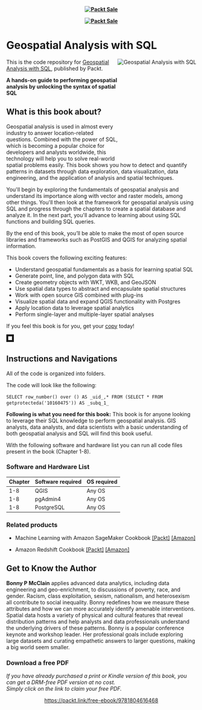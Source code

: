 
<b><p align='center'>[![Packt Sale](https://static.packt-cdn.com/assets/images/packt+events/Improve_UX.png)](https://packt.link/algotradingpython)</p></b> 


<b><p align='center'>[![Packt Sale](https://static.packt-cdn.com/assets/images/packt+events/Improve_UX.png)](https://packt.link/algotradingpython)</p></b> 

# Geospatial Analysis with SQL		

<a href="https://www.amazon.com/Geospatial-Analysis-SQL-hands-geospatial-ebook/dp/B0BKQ9T4ZP"><img src="https://m.media-amazon.com/images/I/51pgy-0O+FL.jpg" alt="Geospatial Analysis with SQL" height="256px" align="right"></a>

This is the code repository for [Geospatial Analysis with SQL](https://www.amazon.com/Geospatial-Analysis-SQL-hands-geospatial-ebook/dp/B0BKQ9T4ZP), published by Packt.

**A hands-on guide to performing geospatial analysis by unlocking the syntax of spatial SQL**

## What is this book about?

Geospatial analysis is used in almost every industry to answer location-related questions. Combined with the power of SQL, which is becoming a popular choice for developers and analysts worldwide, this technology will help you to solve real-world spatial problems easily. This book shows you how to detect and quantify patterns in datasets through data exploration, data visualization, data engineering, and the application of analysis and spatial techniques.

You'll begin by exploring the fundamentals of geospatial analysis and understand its importance along with vector and raster models, among other things. You'll then look at the framework for geospatial analysis using SQL and progress through the chapters to create a spatial database and analyze it. In the next part, you'll advance to learning about using SQL functions and building SQL queries.

By the end of this book, you’ll be able to make the most of open source libraries and frameworks such as PostGIS and QGIS for analyzing spatial information.

This book covers the following exciting features: 
* Understand geospatial fundamentals as a basis for learning spatial SQL
* Generate point, line, and polygon data with SQL
* Create geometry objects with WKT, WKB, and GeoJSON
* Use spatial data types to abstract and encapsulate spatial structures
* Work with open source GIS combined with plug-ins
* Visualize spatial data and expand QGIS functionality with Postgres
* Apply location data to leverage spatial analytics
* Perform single-layer and multiple-layer spatial analyses 

If you feel this book is for you, get your [copy](https://www.amazon.com/Geospatial-Analysis-SQL-hands-geospatial-ebook/dp/B0BKQ9T4ZP) today!

<img src="https://raw.githubusercontent.com/PacktPublishing/GitHub/master/GitHub.png" alt="https://www.packtpub.com/" border="5" /></a>

## Instructions and Navigations
All of the code is organized into folders.

The code will look like the following:
```
SELECT row_number() over () AS _uid_,* FROM (SELECT * FROM getprotecteda('10160475')) AS _subq_1_
```
**Following is what you need for this book:**
This book is for anyone looking to leverage their SQL knowledge to perform geospatial analysis. GIS analysts, data analysts, and data scientists with a basic understanding of both geospatial analysis and SQL will find this book useful.

With the following software and hardware list you can run all code files present in the book (Chapter 1-8).

### Software and Hardware List

| Chapter  | Software required                                                                    | OS required                        |
| -------- | -------------------------------------------------------------------------------------| -----------------------------------|
|  	1-8	   |   	QGIS                                  			  | Any OS | 		
|  	1-8	   |   	pgAdmin4                                  			  | Any OS | 		
|  	1-8	   |   	PostgreSQL                                  			  | Any OS | 		


### Related products <Other books you may enjoy>
* Machine Learning with Amazon SageMaker Cookbook  [[Packt]](https://www.packtpub.com/product/machine-learning-with-amazon-sagemaker-cookbook/9781800567030) [[Amazon]](https://www.amazon.in/Machine-Learning-Amazon-SageMaker-Cookbook/dp/1800567030/ref=sr_1_3?keywords=Machine+Learning+with+Amazon+SageMaker+Cookbook&qid=1638759383&sr=8-3)
  
* Amazon Redshift Cookbook  [[Packt]](https://www.packtpub.com/product/amazon-redshift-cookbook/9781800569683) [[Amazon]](https://www.amazon.in/Amazon-Redshift-Cookbook-warehousing-solutions/dp/1800569688/ref=sr_1_1?keywords=Amazon+Redshift+Cookbook&qid=1638759416&sr=8-1)
  
## Get to Know the Author
**Bonny P McClain** applies advanced data analytics, including data engineering and geo-enrichment, to discussions of poverty, race, and gender. Racism, class exploitation, sexism, nationalism, and heterosexism all contribute to social inequality. Bonny redefines how we measure these attributes and how we can more accurately identify amenable interventions. Spatial data hosts a variety of physical and cultural features that reveal distribution patterns and help analysts and data professionals understand the underlying drivers of these patterns.
Bonny is a popular conference keynote and workshop leader. Her professional goals include exploring large datasets and curating empathetic answers to larger questions, making a big world seem smaller.

### Download a free PDF

 <i>If you have already purchased a print or Kindle version of this book, you can get a DRM-free PDF version at no cost.<br>Simply click on the link to claim your free PDF.</i>
<p align="center"> <a href="https://packt.link/free-ebook/9781804616468">https://packt.link/free-ebook/9781804616468 </a> </p>